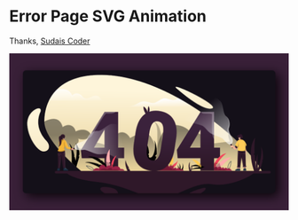 # Error Page SVG Animation


Thanks,
[Sudais Coder](https://www.youtube.com/c/SudaisCoder)

![preview](https://github.com/SudaisDeveloper/Error-Page-404/blob/9a84f0a2f5a7e529a89659bceabbe9693008be6c/Error%20Page%20SVG%20Animation/preview.png)

